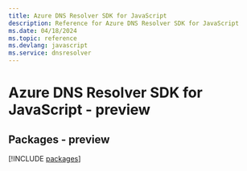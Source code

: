 ```yaml
---
title: Azure DNS Resolver SDK for JavaScript
description: Reference for Azure DNS Resolver SDK for JavaScript
ms.date: 04/18/2024
ms.topic: reference
ms.devlang: javascript
ms.service: dnsresolver
---
```

# Azure DNS Resolver SDK for JavaScript - preview
## Packages - preview
[!INCLUDE [packages](dns-resolver-index.md)]